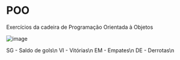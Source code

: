 # POO
Exercícios da cadeira de Programação Orientada à Objetos

![image](https://user-images.githubusercontent.com/93167567/229556562-9492ac5e-04ba-43c8-95db-b8d02758ce81.png)

SG - Saldo de gols\n
VI - Vitórias\n
EM - Empates\n
DE - Derrotas\n
